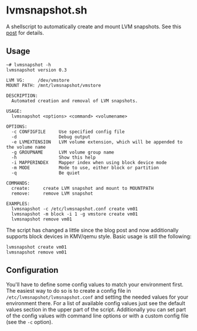 lvmsnapshot.sh
==============

A shellscript to automatically create and mount LVM snapshots. See this
[post](http://maff.ailoo.net/2009/07/backup-virtual-machines-lvm-snapshots-ftplicity-duplicity/) for
details.

Usage
-----

    ~# lvmsnapshot -h
    lvmsnapshot version 0.3

    LVM VG:     /dev/vmstore
    MOUNT PATH: /mnt/lvmsnapshot/vmstore

    DESCRIPTION:
      Automated creation and removal of LVM snapshots.

    USAGE:
      lvmsnapshot <options> <command> <volumename>

    OPTIONS:
      -c CONFIGFILE     Use specified config file
      -d                Debug output
      -e LVMEXTENSION   LVM volume extension, which will be appended to the volume name
      -g GROUPNAME      LVM volume group name
      -h                Show this help
      -i MAPPERINDEX    Mapper index when using block device mode
      -m MODE           Mode to use, either block or partition
      -q                Be quiet

    COMMANDS:
      create:     create LVM snapshot and mount to MOUNTPATH
      remove:     remove LVM snapshot

    EXAMPLES:
      lvmsnapshot -c /etc/lvmsnapshot.conf create vm01
      lvmsnapshot -m block -i 1 -g vmstore create vm01
      lvmsnapshot remove vm01

The script has changed a little since the blog post and now additionally supports block devices in KMV/qemu style. Basic usage is still the following:

    lvmsnapshot create vm01
    lvmsnapshot remove vm01

Configuration
-------------

You'll have to define some config values to match your environment first. The easiest way to do so is to create a config file in <code>/etc/lvmsnapshot/lvmsnapshot.conf</code> and setting the needed values for your environment there. For a list of available config values just see the default values section in the upper part of the script. Additionally you can set part of the config values with command line options or with a custom config file (see the <code>-c</code> option).